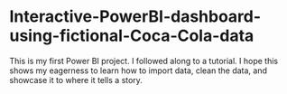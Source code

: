 # Interactive-PowerBI-dashboard-using-fictional-Coca-Cola-data
This is my first Power BI project. I followed along to a tutorial. I hope this shows my eagerness to learn how to import data, clean the data, and showcase it to where it tells a story.
